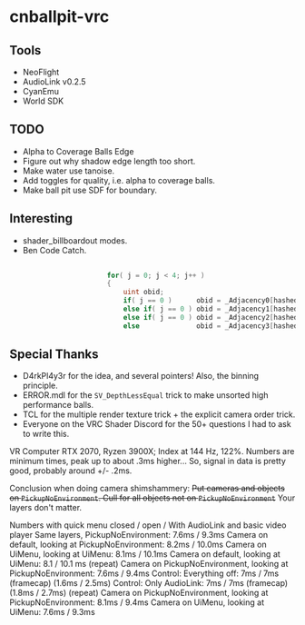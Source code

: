 # cnballpit-vrc

## Tools

 * NeoFlight
 * AudioLink v0.2.5
 * CyanEmu
 * World SDK

## TODO
 * Alpha to Coverage Balls Edge
 * Figure out why shadow edge length too short.
 * Make water use tanoise.
 * Add toggles for quality, i.e. alpha to coverage balls.
 * Make ball pit use SDF for boundary.

## Interesting
 * shader_billboardout modes.
 * Ben Code Catch.
```glsl
 
						for( j = 0; j < 4; j++ )
						{
							uint obid;
							if( j == 0 )      obid = _Adjacency0[hashed];
							else if( j == 0 ) obid = _Adjacency1[hashed];
							else if( j == 0 ) obid = _Adjacency2[hashed];
							else              obid = _Adjacency3[hashed];
```

## Special Thanks
 * D4rkPl4y3r for the idea, and several pointers!  Also, the binning principle.
 * ERROR.mdl for the `SV_DepthLessEqual` trick to make unsorted high performance balls.
 * TCL for the multiple render texture trick + the explicit camera order trick.
 * Everyone on the VRC Shader Discord for the 50+ questions I had to ask to write this.

VR Computer RTX 2070, Ryzen 3900X; Index at 144 Hz, 122%. Numbers are minimum times, peak up to about .3ms higher... So, signal in data is pretty good, probably around +/- .2ms. 

Conclusion when doing camera shimshammery: ~~Put cameras and objects on `PickupNoEnvironment`.  Cull for all objects not on `PickupNoEnvironment`~~ Your layers don't matter. 

Numbers with quick menu closed / open / With AudioLink and basic video player
Same layers, PickupNoEnvironment: 7.6ms / 9.3ms
Camera on default, looking at PickupNoEnvironment: 8.2ms / 10.0ms
Camera on UiMenu, looking at UiMenu: 8.1ms / 10.1ms
Camera on default, looking at UiMenu: 8.1 / 10.1 ms
(repeat) Camera on PickupNoEnvironment, looking at PickupNoEnvironment: 7.6ms / 9.4ms
Control: Everything off:  7ms / 7ms (framecap) (1.6ms / 2.5ms)
Control: Only AudioLink: 7ms / 7ms (framecap) (1.8ms / 2.7ms)
(repeat) Camera on PickupNoEnvironment, looking at PickupNoEnvironment: 8.1ms / 9.4ms
Camera on UiMenu, looking at UiMenu: 7.6ms / 9.3ms
